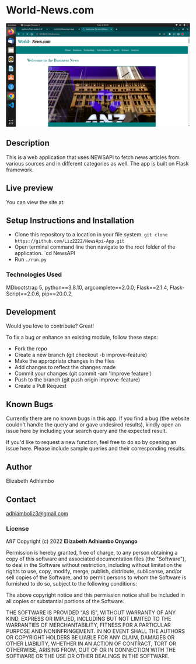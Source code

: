 # World-News.com
<img src="./app/static/Screenshot from 2022-05-04 02-25-13.png">


## Description
This is a web application that uses NEWSAPI to fetch news articles from various sources and in different categories as well. The app is built on Flask framework.

## Live preview
You can view the site at:

## Setup Instructions and Installation

- Clone this repository to a location in your file system. `git clone https://github.com/Liz2222/NewsApi-App.git`
- Open terminal command line then navigate to the root folder of the application. `cd NewsAPI
- Run `./run.py` 

### Technologies Used
MDbootstrap 5,
python==3.8.10,
argcomplete==2.0.0,
Flask==2.1.4,
Flask-Script==2.0.6,
pip==20.0.2,
## Development

Would you love to contribute? Great!

To fix a bug or enhance an existing module, follow these steps:
- Fork the repo
- Create a new branch (git checkout -b improve-feature)
- Make the appropriate changes in the files
- Add changes to reflect the changes made
- Commit your changes (git commit -am 'Improve feature')
- Push to the branch (git push origin improve-feature)
- Create a Pull Request


## Known Bugs

Currently there are no known bugs in this app.
If you find a bug (the website couldn't handle the query and or gave undesired results), kindly open an issue here by including your search query and the expected result.

If you'd like to request a new function, feel free to do so by opening an issue here. Please include sample queries and their corresponding results.

## Author
Elizabeth Adhiambo

## Contact

adhiamboliz3@gmail.com


### License

*MIT*
Copyright (c) 2022 **Elizabeth Adhiambo Onyango**

Permission is hereby granted, free of charge, to any person obtaining a copy of this software and associated documentation files (the "Software"), to deal in the Software without restriction, including without limitation the rights to use, copy, modify, merge, publish, distribute, sublicense, and/or sell copies of the Software, and to permit persons to whom the Software is furnished to do so, subject to the following conditions:

The above copyright notice and this permission notice shall be included in all copies or substantial portions of the Software.

THE SOFTWARE IS PROVIDED "AS IS", WITHOUT WARRANTY OF ANY KIND, EXPRESS OR IMPLIED, INCLUDING BUT NOT LIMITED TO THE WARRANTIES OF MERCHANTABILITY, FITNESS FOR A PARTICULAR PURPOSE AND NONINFRINGEMENT. IN NO EVENT SHALL THE AUTHORS OR COPYRIGHT HOLDERS BE LIABLE FOR ANY CLAIM, DAMAGES OR OTHER LIABILITY, WHETHER IN AN ACTION OF CONTRACT, TORT OR OTHERWISE, ARISING FROM, OUT OF OR IN CONNECTION WITH THE SOFTWARE OR THE USE OR OTHER DEALINGS IN THE SOFTWARE.

